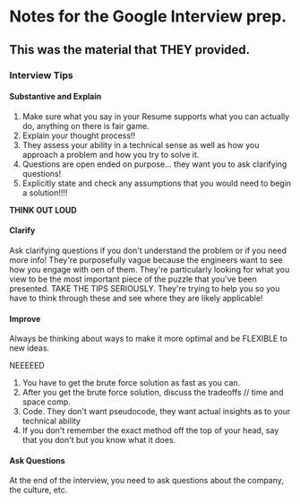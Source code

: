 # Notes for the Google Interview prep.


## This was the material that THEY provided.


### Interview Tips

#### Substantive and Explain
1. Make sure what you say in your Resume supports what you can actually do, anything on there is fair game.
2. Explain your thought process!!
3. They assess your ability in a technical sense as well as how you approach a problem and how you try to solve it.
4. Questions are open ended on purpose... they want you to ask clarifying questions!
5. Explicitly state and check any assumptions that you would need to begin a solution!!!!

**THINK OUT LOUD**

#### Clarify
Ask clarifying questions if you don't understand the problem or if you need more info! They're purposefully vague because the engineers want to see how you engage with oen of them. They're particularly looking for what you view to be the most important piece of the puzzle that you've been presented. TAKE THE TIPS SERIOUSLY. They're trying to help you so you have to think through these and see where they are likely applicable!

#### Improve
Always be thinking about ways to make it more optimal and be FLEXIBLE to new ideas.

NEEEEED
1. You have to get the brute force solution as fast as you can.
2. After you get the brute force solution, discuss the tradeoffs // time and space comp.
3. Code. They don't want pseudocode, they want actual insights as to your technical ability
4. If you don't remember the exact method off the top of your head, say that you don't but you know what it does.

#### Ask Questions
At the end of the interview, you need to ask questions about the company, the culture, etc.

